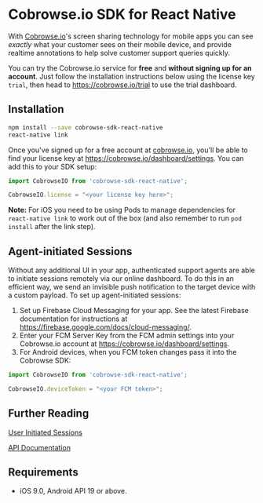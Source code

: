 # Cobrowse.io SDK for React Native

With [Cobrowse.io](https://cobrowse.io)'s screen sharing technology for mobile apps you can see *exactly* what your customer sees on their mobile device, and provide realtime annotations to help solve customer support queries quickly.

You can try the Cobrowse.io service for **free** and **without signing up for an account**. Just follow the installation instructions below using the license key `trial`, then head to <https://cobrowse.io/trial> to use the trial dashboard.

## Installation

```bash
npm install --save cobrowse-sdk-react-native
react-native link
```

Once you've signed up for a free account at [cobrowse.io](https://cobrowse.io), you'll be able to find your license key at <https://cobrowse.io/dashboard/settings>. You can add this to your SDK setup:

```javascript
import CobrowseIO from 'cobrowse-sdk-react-native';

CobrowseIO.license = "<your license key here>";

```

**Note:** For iOS you need to be using Pods to manage dependencies for `react-native link` to work out of the box (and also remember to run `pod install` after the link step).

## Agent-initiated Sessions

Without any additional UI in your app, authenticated support agents are able to initiate sessions remotely via our online dashboard. To do this in an efficient way, we send an invisible push notification to the target device with a custom payload. To set up agent-initiated sessions:

1. Set up Firebase Cloud Messaging for your app. See the latest Firebase documentation for instructions at <https://firebase.google.com/docs/cloud-messaging/>.
2. Enter your FCM Server Key from the FCM admin settings into your Cobrowse.io account at https://cobrowse.io/dashboard/settings.
3. For Android devices, when you FCM token changes pass it into the Cobrowse SDK:

```javascript
import CobrowseIO from 'cobrowse-sdk-react-native';

CobrowseIO.deviceToken = "<your FCM token>";

```

## Further Reading

[User Initiated Sessions](./docs/user-initiated-sessions.md)

[API Documentation](./docs/api.md)

## Requirements

* iOS 9.0, Android API 19 or above.
